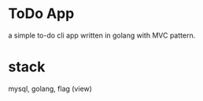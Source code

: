 # ToDo App 
a simple to-do cli app written in golang with MVC pattern.

# stack
mysql, golang, flag (view)
